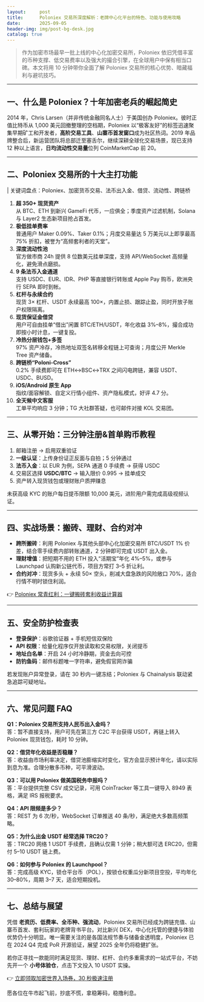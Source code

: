 ```yaml
---
layout:     post
title:      Poloniex 交易所深度解析：老牌中心化平台的特色、功能与使用攻略
date:       2025-09-05
header-img: img/post-bg-desk.jpg
catalog: true
---
```


> 作为加密市场最早一批上线的中心化加密交易所，Poloniex 依旧凭借丰富的币种支撑、低交易费率以及强大的撮合引擎，在全球用户中保有相当口碑。本文将用 10 分钟带你全面了解 Poloniex 交易所的核心优势、暗藏福利与避坑技巧。

---

## 一、什么是 Poloniex？十年加密老兵的崛起简史

2014 年，Chris Larsen（并非传统金融同名人士）于美国创办 Poloniex。彼时正值比特币从 1,000 美元回撤整理的空档期，Poloniex 以“极客友好”的标签迅速聚集早期矿工和开发者，**高阶交易工具**、**山寨币首发窗口**成为社区热词。2019 年品牌整合后，新运营团队将总部迁至塞舌尔，继续深耕全球化交易场景，现已支持 12 种以上语言，**日均流动性交易量**位列 CoinMarketCap 前 20。

---

## 二、Poloniex 交易所的十大主打功能

| 关键词盘点：Poloniex、加密货币交易、法币出入金、借贷、流动性、跨链桥

1. **超 350+ 现货资产**  
   从 BTC、ETH 到新兴 GameFi 代币，一应俱全；季度资产过滤机制，Solana 与 Layer2 生态新项目抢占首发。  
2. **极低挂单费率**  
   普通用户 Maker 0.09%、Taker 0.1%；月度交易量达 5 万美元以上即享最高 75% 折扣，被誉为“高频套利者的天堂”。  
3. **深度流动性池**  
   官方做市商 24h 提供 8 位数美元挂单深度，支持 API/WebSocket 高频量化，避免滑点磨损。  
4. **9 条法币入金通道**  
   支持 USDC、EUR、IDR、PHP 等直接银行转账或 Apple Pay 购币，欧洲央行 SEPA 即时到帐。  
5. **杠杆与永续合约**  
   现货 3× 杠杆、USDT 永续最高 100×，内置止损、跟踪止盈，同时开放子账户权限隔离。  
6. **现货保证金借贷**  
   用户可自由挂单“借出”闲置 BTC/ETH/USDT，年化收益 3%–8%，撮合成功即按小时计息，一键复投。  
7. **冷热分层钱包+多签**  
   97% 资产冷存，冷热地址双签名转移全程链上可查询；月度公开 Merkle Tree 资产储备。  
8. **跨链桥“Poloni-Cross”**  
   0.2% 手续费即可在 ETH↔BSC↔TRX 之间闪电跨链，兼容 USDT、USDC、BUSD。  
9. **iOS/Android 原生 App**  
   指纹/面容解锁、自定义行情小组件、资产隐私模式，好评 4.7 分。  
10. **全天候中文客服**  
   工单平均响应 3 分钟；TG 大社群答疑，也可邮件对接 KOL 交易团。

---

## 三、从零开始：三分钟注册&首单购币教程

1. 邮箱注册 → 启用双重验证  
2. **一级认证**：上传身份证正反面与自拍；5 分钟通过  
3. **法币入金**：以 EUR 为例，SEPA 通道 0 手续费 → 获得 USDC  
4. 交易区选择 **USDC/BTC** → 输入限价 0.995 → 挂单成交  
5. 资产转入现货钱包或理财账户质押赚息  

未获高级 KYC 的账户每日提币限额 10,000 美元，进阶用户需完成高级视频认证。

---

## 四、实战场景：搬砖、理财、合约对冲

- **跨所搬砖**：利用 Poloniex 与其他头部中心化加密交易所 BTC/USDT 1% 价差，结合零手续费内部转账通道，2 分钟即可完成 USDT 出入金。  
- **理财增值**：把短期不用的 ETH 投入“活期宝”年化 4%–5%，或参与 Launchpad 认购新公链代币，项目方常打 3–5 折让利。  
- **合约对冲**：现货多头 + 永续 50× 空头，削减大盘急跌的风险敞口 70%，适合行情不明时锁住利润。

👉 [Poloniex 常青红利：一键搬砖套利收益计算器](https://okxdog.com/)

---

## 五、安全防护检查表

- **登录保护**：谷歌验证器 + 手机短信双保险  
- **API 权限**：给量化程序仅开放读取和交易权限，关闭提币  
- **地址白名单**：开启 24 小时冷静期，资金去向可控  
- **防钓鱼码**：邮件标题唯一字符串，避免假官网诈骗

若发现账户异常登录，请在 30 秒内一键冻结；Poloniex 与 Chainalysis 联动紧急追踪可疑地址。

---

## 六、常见问题 FAQ

**Q1：Poloniex 交易所支持人民币出入金吗？**  
答：暂不直接支持，用户可先在第三方 C2C 平台获得 USDT，再链上转入 Poloniex 现货钱包，耗时 10 分钟。

**Q2：借贷年化收益是否稳赚？**  
答：收益由市场利率决定，借贷池膨缩实时变化，官方会显示预计年化，请以实际到息为准。合理分散多币种，可平滑波动。

**Q3：可以用 Poloniex 做美国税务申报吗？**  
答：平台提供完整 CSV 成交记录，可用 CoinTracker 等工具一键导入 8949 表格，满足 IRS 报税要求。

**Q4：API 限频是多少？**  
答：REST 为 6 次/秒，WebSocket 订单推送 40 条/秒，满足绝大多数高频策略。

**Q5：为什么出金 USDT 经常选择 TRC20？**  
答：TRC20 网络 1 USDT 手续费，且确认仅需 1 分钟；稍大额可选 ERC20，但需付 5–10 USDT 链上费。

**Q6：如何参与 Poloniex 的 Launchpool？**  
答：完成高级 KYC，锁仓平台币（POL），按锁仓权重瓜分新项目空投，平均年化 30–80%，周期 3–7 天，适合短期投机。

---

## 七、总结与展望

凭借 **老资历、低费率、全币种、强流动**，Poloniex 交易所已经成为跨链充值、山寨币首发、套利玩家的老牌背书平台。对比新兴 DEX，中心化托管的便捷与体验优势仍十分明显。唯一需要关注的是各国法规节奏与储备金透明度，Poloniex 已在 2024 Q4 完成 PoR 开源验证，展望 2025 全年仍将稳健扩张。

若你正寻找一款能同时满足现货、理财、杠杆、合约多重需求的一站式平台，不妨先开一个 **小号体验仓**，点击下文投入 10 USDT 实操。

👉 [立即领取加密世界入场券，30 秒极速注册](https://okxdog.com/)

愿各位在牛市起飞前，抄底不慌，拿稳筹码，稳撸利息。